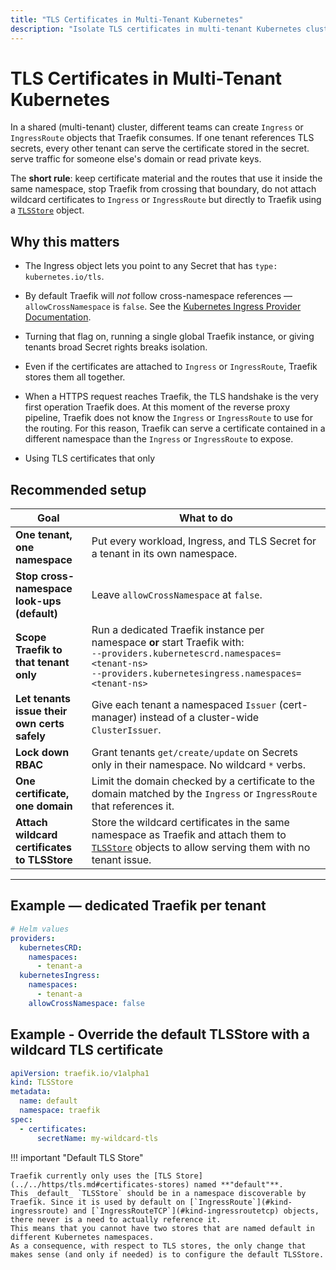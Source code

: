 ```yaml
---
title: "TLS Certificates in Multi-Tenant Kubernetes"
description: "Isolate TLS certificates in multi-tenant Kubernetes clusters by keeping Secrets and routes in the same namespace and disabling cross-namespace look-ups in Traefik. Read the technical guidelines."
---
```


# TLS Certificates in Multi-Tenant Kubernetes

In a shared (multi-tenant) cluster, different teams can create `Ingress` or `IngressRoute` objects that Traefik consumes. If one tenant references TLS secrets, every other tenant can serve the certificate stored in the secret.
serve traffic for someone else's domain or read private keys.

The **short rule**: keep certificate material and the routes that use it inside the same namespace, stop Traefik from crossing that boundary, do not attach wildcard certificates to `Ingress` or `IngressRoute` but directly to Traefik using a [`TLSStore`](../routing/providers/kubernetes-crd.md#kind-tlsstore) object.

## Why this matters

* The Ingress object lets you point to any Secret that has `type: kubernetes.io/tls`.
* By default Traefik will _not_ follow cross-namespace references — `allowCrossNamespace` is `false`. 
See the [Kubernetes Ingress Provider Documentation](https://doc.traefik.io/traefik/reference/install-configuration/providers/kubernetes/kubernetes-ingress/).  
* Turning that flag on, running a single global Traefik instance, or giving tenants broad Secret rights breaks isolation.

* Even if the certificates are attached to `Ingress` or `IngressRoute`, Traefik stores them all together.
* When a HTTPS request reaches Traefik, the TLS handshake is the very first operation Traefik does. At this moment of the reverse proxy pipeline, Traefik does not know the `Ingress` or `IngressRoute` to use for the routing. For this reason, Traefik can serve a certificate contained in a different namespace than the `Ingress` or `IngressRoute` to expose.
* Using TLS certificates that only 

## Recommended setup

| Goal | What to do |
|------|------------|
| **One tenant, one namespace** | Put every workload, Ingress, and TLS Secret for a tenant in its own namespace. |
| **Stop cross-namespace look-ups (default)** | Leave `allowCrossNamespace` at `false`. |
| **Scope Traefik to that tenant only** | Run a dedicated Traefik instance per namespace **or** start Traefik with:<br/>`--providers.kubernetescrd.namespaces=<tenant-ns>`<br/>`--providers.kubernetesingress.namespaces=<tenant-ns>` |
| **Let tenants issue their own certs safely** | Give each tenant a namespaced `Issuer` (cert-manager) instead of a cluster-wide `ClusterIssuer`. |
| **Lock down RBAC** | Grant tenants `get/create/update` on Secrets only in their namespace. No wildcard `*` verbs. |
| **One certificate, one domain** | Limit the domain checked by a certificate to the domain matched by the `Ingress` or `IngressRoute` that references it. |
| **Attach wildcard certificates to TLSStore** | Store the wildcard certificates in the same namespace as Traefik and attach them to [`TLSStore`](../routing/providers/kubernetes-crd.md#kind-tlsstore) objects to allow serving them with no tenant issue. |

---

## Example — dedicated Traefik per tenant

```yaml
# Helm values
providers:
  kubernetesCRD:
    namespaces:
      - tenant-a
  kubernetesIngress:
    namespaces:
      - tenant-a
    allowCrossNamespace: false
```

## Example - Override the default TLSStore with a wildcard TLS certificate

```yaml
apiVersion: traefik.io/v1alpha1
kind: TLSStore
metadata:
  name: default
  namespace: traefik
spec:
  - certificates:
      secretName: my-wildcard-tls
```

!!! important "Default TLS Store"

    Traefik currently only uses the [TLS Store](../../https/tls.md#certificates-stores) named **"default"**.
    This _default_ `TLSStore` should be in a namespace discoverable by Traefik. Since it is used by default on [`IngressRoute`](#kind-ingressroute) and [`IngressRouteTCP`](#kind-ingressroutetcp) objects, there never is a need to actually reference it.
    This means that you cannot have two stores that are named default in different Kubernetes namespaces.
    As a consequence, with respect to TLS stores, the only change that makes sense (and only if needed) is to configure the default TLSStore.
    